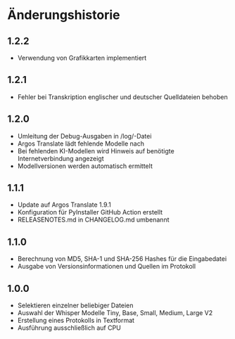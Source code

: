 # Änderungshistorie

## 1.2.2
- Verwendung von Grafikkarten implementiert

## 1.2.1
- Fehler bei Transkription englischer und deutscher Quelldateien behoben

## 1.2.0
- Umleitung der Debug-Ausgaben in /log/-Datei
- Argos Translate lädt fehlende Modelle nach
- Bei fehlenden KI-Modellen wird Hinweis auf benötigte Internetverbindung angezeigt
- Modellversionen werden automatisch ermittelt

## 1.1.1
- Update auf Argos Translate 1.9.1
- Konfiguration für PyInstaller GitHub Action erstellt
- RELEASENOTES.md in CHANGELOG.md umbenannt

## 1.1.0
- Berechnung von MD5, SHA-1 und SHA-256 Hashes für die Eingabedatei
- Ausgabe von Versionsinformationen und Quellen im Protokoll

## 1.0.0
- Selektieren einzelner beliebiger Dateien
- Auswahl der Whisper Modelle Tiny, Base, Small, Medium, Large V2
- Erstellung eines Protokolls in Textformat
- Ausführung ausschließlich auf CPU